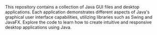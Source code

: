 This repository contains a collection of Java GUI files and desktop applications. Each application demonstrates different aspects of Java's graphical user interface capabilities, 
utilizing libraries such as Swing and JavaFX. Explore the code to learn how to create intuitive and responsive desktop applications using Java.

